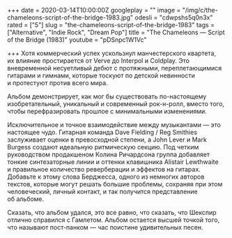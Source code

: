 +++
date = 2020-03-14T10:00:00Z
googleplay = ""
image = "/img/c/the-chameleons-script-of-the-bridge-1983.jpg"
odesli = "cdwpshs5q0n3x"
rated = ["5"]
slug = "the-chameleons-script-of-the-bridge-1983"
tags = ["Alternative", "Indie Rock", "Dream Pop"]
title = "The Chameleons — Script of the Bridge (1983)"
youtube = "pDSnpc1W1Vc"

+++
Хотя коммерческий успех ускользнул манчестерского квартета, их&nbsp;влияние простирается от&nbsp;Verve до&nbsp;Interpol и&nbsp;Coldplay. Это вневременной несуетливый дебют с&nbsp;протяжными, переплетающимися гитарами и&nbsp;гимнами, которые тоскуют по&nbsp;детской невинности и&nbsp;протестуют против всего мира.

Альбом демонстрирует, как мог&nbsp;бы существовать по-настоящему изобретательный, уникальный и&nbsp;современный рок-н-ролл, вместо того, чтобы перефразировать прошлое с&nbsp;минимальными изменениями.

Исключительное и&nbsp;точное взаимодействие между музыкантами&nbsp;&mdash; это настоящее чудо. Гитарная команда Dave Fielding&nbsp;/ Reg Smithies заслуживает оценки в&nbsp;превосходной степени, а&nbsp;John Lever и&nbsp;Mark Burgess создают идеальную ритмическую секцию. Под четким руководством продакшеном Колина Ричардсона группа добавляет тонкие синтезаторные линии и&nbsp;оттенки клавишника Alistair Lewthwaite и&nbsp;правильное количество реверберации и&nbsp;эффектов на&nbsp;гитарах. Добавьте к&nbsp;этому слова Берджесса, одного из&nbsp;немногих авторов текстов, которые могут решать большие проблемы, сохраняя при этом человеческий, личный контакт, и&nbsp;так получится представление об&nbsp;альбоме. 

Сказать, что альбом удался, это все равно, что сказать, что Шекспир отлично справился с&nbsp;Гамлетом. Альбом остается высшей точкой того, что называют пост-панком&nbsp;&mdash; час поистине удивительных песен.